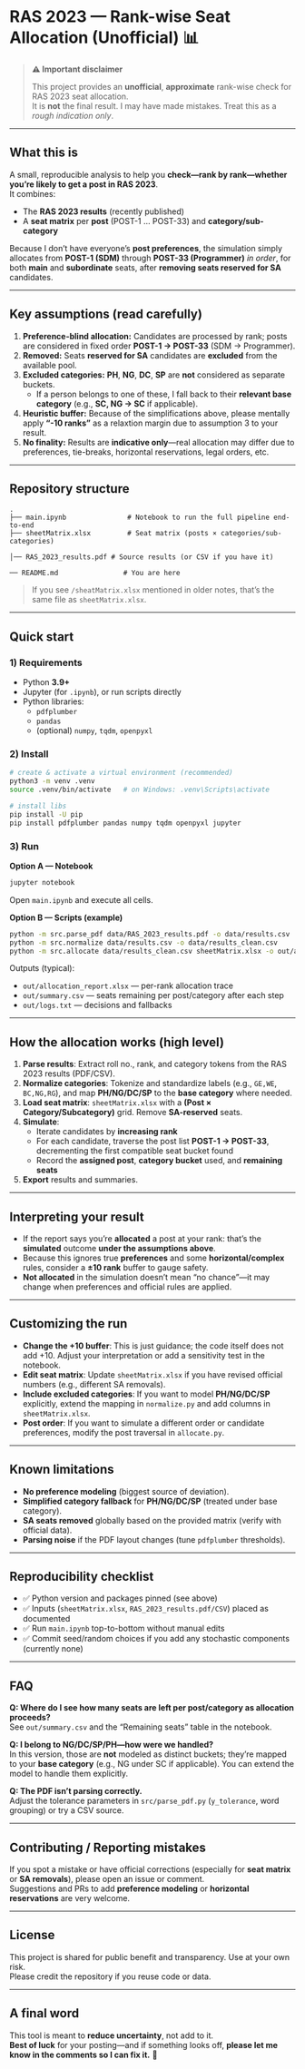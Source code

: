 # RAS 2023 — Rank-wise Seat Allocation (Unofficial) 📊

> **⚠️ Important disclaimer**
>
> This project provides an **unofficial**, **approximate** rank-wise check for RAS 2023 seat allocation.  
> It is **not** the final result. I may have made mistakes. Treat this as a *rough indication only*.

---

## What this is

A small, reproducible analysis to help you **check—rank by rank—whether you’re likely to get a post in RAS 2023**.  
It combines:

- The **RAS 2023 results** (recently published)  
- A **seat matrix** per **post** (POST-1 … POST-33) and **category/sub-category**

Because I don’t have everyone’s **post preferences**, the simulation simply allocates from **POST-1 (SDM)** through **POST-33 (Programmer)** *in order*, for both **main** and **subordinate** seats, after **removing seats reserved for SA** candidates.

---

## Key assumptions (read carefully)

1. **Preference-blind allocation:** Candidates are processed by rank; posts are considered in fixed order **POST-1 → POST-33** (SDM → Programmer).  
2. **Removed:** Seats **reserved for SA** candidates are **excluded** from the available pool.  
3. **Excluded categories:** **PH**, **NG**, **DC**, **SP** are **not** considered as separate buckets.
   - If a person belongs to one of these, I fall back to their **relevant base category** (e.g., **SC, NG → SC** if applicable).
4. **Heuristic buffer:** Because of the simplifications above, please mentally apply **“-10 ranks”** as a relaxtion margin due to assumption 3 to your result.
5. **No finality:** Results are **indicative only**—real allocation may differ due to preferences, tie-breaks, horizontal reservations, legal orders, etc.

---

## Repository structure

```
.
├── main.ipynb               # Notebook to run the full pipeline end-to-end
├── sheetMatrix.xlsx         # Seat matrix (posts × categories/sub-categories)

│── RAS_2023_results.pdf # Source results (or CSV if you have it)

── README.md                # You are here
```

> If you see `/sheatMatrix.xlsx` mentioned in older notes, that’s the same file as `sheetMatrix.xlsx`.

---

## Quick start

### 1) Requirements

- Python **3.9+**
- Jupyter (for `.ipynb`), or run scripts directly
- Python libraries:
  - `pdfplumber`
  - `pandas`
  - (optional) `numpy`, `tqdm`, `openpyxl`

### 2) Install

```bash
# create & activate a virtual environment (recommended)
python3 -m venv .venv
source .venv/bin/activate   # on Windows: .venv\Scripts\activate

# install libs
pip install -U pip
pip install pdfplumber pandas numpy tqdm openpyxl jupyter
```

### 3) Run

**Option A — Notebook**

```bash
jupyter notebook
```

Open `main.ipynb` and execute all cells.

**Option B — Scripts (example)**

```bash
python -m src.parse_pdf data/RAS_2023_results.pdf -o data/results.csv
python -m src.normalize data/results.csv -o data/results_clean.csv
python -m src.allocate data/results_clean.csv sheetMatrix.xlsx -o out/allocation_report.xlsx
```

Outputs (typical):

- `out/allocation_report.xlsx` — per-rank allocation trace
- `out/summary.csv` — seats remaining per post/category after each step
- `out/logs.txt` — decisions and fallbacks

---

## How the allocation works (high level)

1. **Parse results**: Extract roll no., rank, and category tokens from the RAS 2023 results (PDF/CSV).  
2. **Normalize categories**: Tokenize and standardize labels (e.g., `GE,WE`, `BC,NG,RG`), and map **PH/NG/DC/SP** to the **base category** where needed.  
3. **Load seat matrix**: `sheetMatrix.xlsx` with a **(Post × Category/Subcategory)** grid. Remove **SA-reserved** seats.  
4. **Simulate**:
   - Iterate candidates by **increasing rank**
   - For each candidate, traverse the post list **POST-1 → POST-33**, decrementing the first compatible seat bucket found
   - Record the **assigned post**, **category bucket** used, and **remaining seats**
5. **Export** results and summaries.

---

## Interpreting your result

- If the report says you’re **allocated** a post at your rank: that’s the **simulated** outcome **under the assumptions above**.  
- Because this ignores true **preferences** and some **horizontal/complex** rules, consider a **±10 rank** buffer to gauge safety.  
- **Not allocated** in the simulation doesn’t mean “no chance”—it may change when preferences and official rules are applied.

---

## Customizing the run

- **Change the +10 buffer**: This is just guidance; the code itself does not add +10. Adjust your interpretation or add a sensitivity test in the notebook.  
- **Edit seat matrix**: Update `sheetMatrix.xlsx` if you have revised official numbers (e.g., different SA removals).  
- **Include excluded categories**: If you want to model **PH/NG/DC/SP** explicitly, extend the mapping in `normalize.py` and add columns in `sheetMatrix.xlsx`.  
- **Post order**: If you want to simulate a different order or candidate preferences, modify the post traversal in `allocate.py`.

---

## Known limitations

- **No preference modeling** (biggest source of deviation).  
- **Simplified category fallback** for **PH/NG/DC/SP** (treated under base category).  
- **SA seats removed** globally based on the provided matrix (verify with official data).  
- **Parsing noise** if the PDF layout changes (tune `pdfplumber` thresholds).

---

## Reproducibility checklist

- ✅ Python version and packages pinned (see above)  
- ✅ Inputs (`sheetMatrix.xlsx`, `RAS_2023_results.pdf/CSV`) placed as documented  
- ✅ Run `main.ipynb` top-to-bottom without manual edits  
- ✅ Commit seed/random choices if you add any stochastic components (currently none)

---

## FAQ

**Q: Where do I see how many seats are left per post/category as allocation proceeds?**  
See `out/summary.csv` and the “Remaining seats” table in the notebook.

**Q: I belong to NG/DC/SP/PH—how were we handled?**  
In this version, those are **not** modeled as distinct buckets; they’re mapped to your **base category** (e.g., NG under SC if applicable). You can extend the model to handle them explicitly.

**Q: The PDF isn’t parsing correctly.**  
Adjust the tolerance parameters in `src/parse_pdf.py` (`y_tolerance`, word grouping) or try a CSV source.

---

## Contributing / Reporting mistakes

If you spot a mistake or have official corrections (especially for **seat matrix** or **SA removals**), please open an issue or comment.  
Suggestions and PRs to add **preference modeling** or **horizontal reservations** are very welcome.

---

## License

This project is shared for public benefit and transparency. Use at your own risk.  
Please credit the repository if you reuse code or data.

---

## A final word

This tool is meant to **reduce uncertainty**, not add to it.  
**Best of luck** for your posting—and if something looks off, **please let me know in the comments so I can fix it.** 🙏